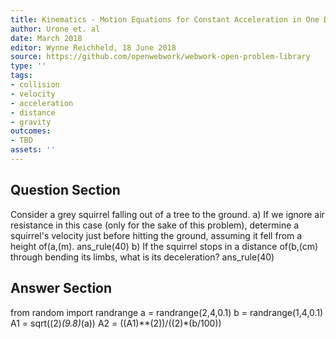 ```yaml
---
title: Kinematics - Motion Equations for Constant Acceleration in One Dimension
author: Urone et. al
date: March 2018
editor: Wynne Reichheld, 18 June 2018
source: https://github.com/openwebwork/webwork-open-problem-library
type: ''
tags:
- collision
- velocity
- acceleration
- distance
- gravity
outcomes:
- TBD
assets: ''
---
```


## Question Section 

Consider a grey squirrel falling out of a tree to the ground.
a) If we ignore air resistance in this case (only for the sake of this problem), determine a squirrel's velocity just before hitting the ground, assuming it fell from a height of(a,(m).
ans_rule(40) 
b) If the squirrel stops in a distance of(b,(cm) through bending its limbs, what is its deceleration?
ans_rule(40)

## Answer Section

from random import randrange
a = randrange(2,4,0.1)
b = randrange(1,4,0.1)
A1 = sqrt((2)*(9.8)*(a))
A2 = ((A1)**(2))/((2)*(b/100))